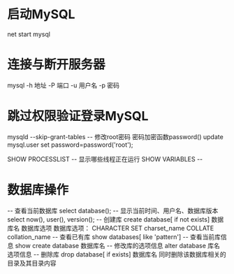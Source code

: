# 启动MySQL 
net start mysql

# 连接与断开服务器 
mysql -h 地址 -P 端口 -u 用户名 -p 密码

# 跳过权限验证登录MySQL 
mysqld --skip-grant-tables
-- 修改root密码
密码加密函数password()
update mysql.user set password=password('root');

SHOW PROCESSLIST -- 显示哪些线程正在运行
SHOW VARIABLES -- 

# 数据库操作 
-- 查看当前数据库
    select database();
-- 显示当前时间、用户名、数据库版本
    select now(), user(), version();
-- 创建库
    create database[ if not exists] 数据库名 数据库选项
    数据库选项：
        CHARACTER SET charset_name
        COLLATE collation_name
-- 查看已有库
    show databases[ like 'pattern']
-- 查看当前库信息
    show create database 数据库名
-- 修改库的选项信息
    alter database 库名 选项信息
-- 删除库
    drop database[ if exists] 数据库名
        同时删除该数据库相关的目录及其目录内容
